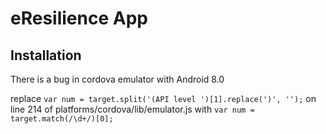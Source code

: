 # eResilience App

## Installation

There is a bug in cordova emulator with Android 8.0

replace `var num = target.split('(API level ')[1].replace(')', '');` on line 214 of platforms/cordova/lib/emulator.js
with `var num = target.match(/\d+/)[0];`

